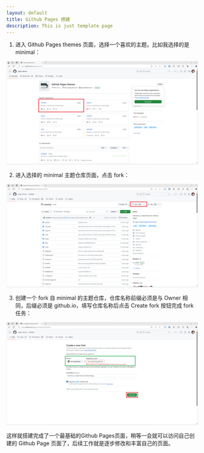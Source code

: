 ```yaml
---
layout: default
title: Github Pages 搭建
description: This is just template page
---
```


1. 进入 Github Pages themes 页面，选择一个喜欢的主题，比如我选择的是 minimal：

![go to Github Pages themes and select minimal as Github Pages themes](../images/1-GitHubPagesThemes.png)

2. 进入选择的 minimal 主题仓库页面，点击 fork：

![go to minimal theme page and press fork button](../images/2-GitHubPagesThemes-minimal.png)

3. 创建一个 fork 自 minimal 的主题仓库，仓库名称前缀必须是与 Owner 相同，后缀必须是 github.io，填写仓库名称后点击 Create fork 按钮完成 fork 任务：

![create a fork of minimal](../images/3-GitHubPagesThemes-forkMinimal.png)

这样就搭建完成了一个最基础的Github Pages页面，稍等一会就可以访问自己创建的 Github Page 页面了，后续工作就是逐步修改和丰富自己的页面。